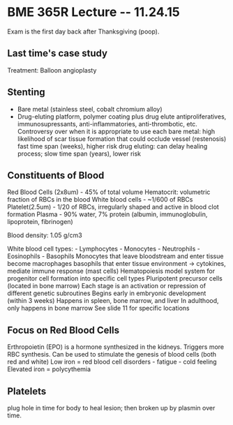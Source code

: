 BME 365R Lecture -- 11.24.15
============================
Exam is the first day back after Thanksgiving (poop).

Last time's case study
--
Treatment: Balloon angioplasty

Stenting
--
- Bare metal (stainless steel, cobalt chromium alloy)
- Drug-eluting
	platform, polymer coating plus drug
		elute antiproliferatives, immunosupressants, anti-inflammatories, anti-thrombotic, etc.
Controversy over when it is appropriate to use each
	bare metal: high likelihood of scar tissue formation that could occlude vessel (restenosis)
		fast time span (weeks), higher risk
	drug eluting: can delay healing process; slow time span (years), lower risk

Constituents of Blood
--
Red Blood Cells (2x8um) - 45% of total volume
Hematocrit: volumetric fraction of RBCs in the blood
White blood cells - ~1/600 of RBCs
Platelet(2.5um) - 1/20 of RBCs, irregularly shaped and active in blood clot formation
Plasma - 90% water, 7% protein (albumin, immunoglobulin, lipoprotein, fibrinogen)

Blood density: 1.05 g/cm3

White blood cell types:
	- Lymphocytes
	- Monocytes
	- Neutrophils
	- Eosinophils
	- Basophils
Monocytes that leave bloodstream and enter tissue become macrophages
basophils that enter tissue environment -> cytokines, mediate immune response (mast cells)
Hematopoiesis
	model system for progenitor cell formation into specific cell types
	Pluripotent precursor cells (located in bone marrow)
	Each stage is an activation or repression of different genetic subroutines
	Begins early in embryonic development (within 3 weeks)
	Happens in spleen, bone marrow, and liver
	In adulthood, only happens in bone marrow
		See slide 11 for specific locations

Focus on Red Blood Cells
--
Erthropoietin (EPO) is a hormone synthesized in the kidneys. Triggers more RBC synthesis.
Can be used to stimulate the genesis of blood cells (both red and white)
Low iron = red blood cell disorders
	- fatigue
	- cold feeling
Elevated iron = polycythemia

Platelets
--
plug hole in time for body to heal lesion; then broken up by plasmin over time.

